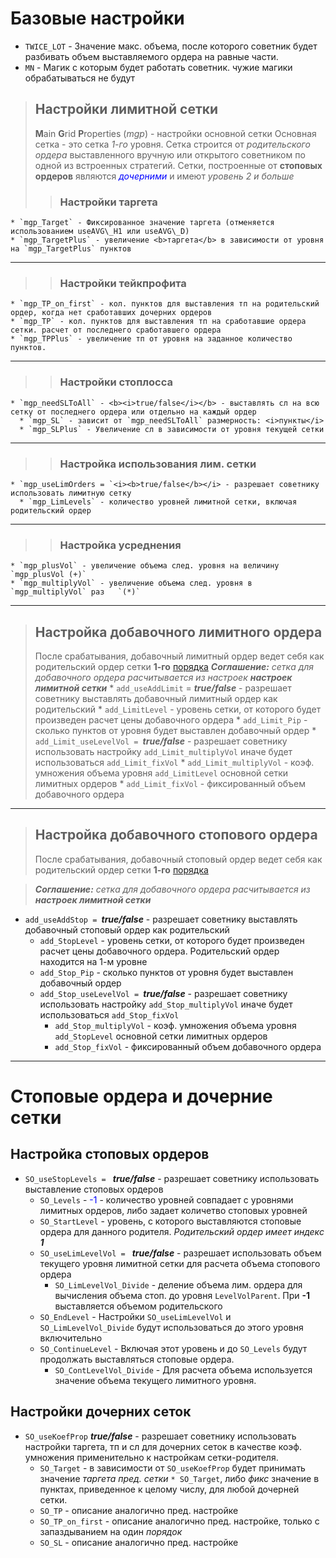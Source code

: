

# Базовые настройки #
  * `TWICE_LOT` - Значение макс. объема, после которого советник будет разбивать объем выставляемого ордера на равные части.
  * `MN` - Магик с которым будет работать советник. чужие магики обрабатываться не будут
> ## Настройки лимитной сетки ##
> <b>M</b>ain <b>G</b>rid <b>P</b>roperties (_mgp_) - настройки основной сетки
> Основная сетка - это сетка <i>1-го</i> уровня. Cетка строится от <i>родительского ордера</i> выставленного вручную или открытого советником по одной из встроенных стратегий. Сетки, построенные от **стоповых ордеров** являются <font color='blue'><i>дочерними</i></font> и имеют <i>уровень 2 и больше</i>
> > ### Настройки таргета ###
    * `mgp_Target` - Фиксированное значение таргета (отменяется использованием useAVG\_H1 или useAVG\_D)
    * `mgp_TargetPlus` - увеличение <b>таргета</b> в зависимости от уровня на `mgp_TargetPlus` пунктов
> > 
---

> > ### Настройки тейкпрофита ###
    * `mgp_TP_on_first` - кол. пунктов для выставления тп на родительский ордер, когда нет сработавших дочерних ордеров
    * `mgp_TP` - кол. пунктов для выставления тп на сработавшие ордера сетки. расчет от последнего сработавшего ордера
    * `mgp_TPPlus` - увеличение тп от уровня на заданное количество пунктов.
> > 
---

> > ### Настройки стоплосса ###
    * `mgp_needSLToAll` - <b><i>true/false</i></b> - выставлять сл на всю сетку от последнего ордера или отдельно на каждый ордер
      * `mgp_SL` - зависит от `mgp_needSLToAll` размерность: <i>пункты</i>
      * `mgp_SLPlus` - Увеличение сл в зависимости от уровня текущей сетки
> > 
---

> > ### Настройка использования лим. сетки ###
    * `mgp_useLimOrders = `<i><b>true/false</b></i> - разрешает советнику использовать лимитную сетку
      * `mgp_LimLevels` - количество уровней лимитной сетки, включая родительский ордер
> > 
---

> > ### Настройка усреднения ###
    * `mgp_plusVol` - увеличение объема след. уровня на величину `mgp_plusVol (+)`
    * `mgp_multiplyVol` - увеличение объема след. уровня в `mgp_multiplyVol` раз   `(*)`

---


> ## Настройка добавочного лимитного ордера ##
> После срабатывания, добавочный лимитный ордер ведет себя как родительский ордер сетки **1-го** [порядка](Terminology.md)
> _**Соглашение:** сетка для добавочного ордера расчитывается из настроек **настроек лимитной сетки**_
    * `add_useAddLimit` = <i><b>true/false</b></i> - разрешает советнику выставлять добавочный лимитный ордер как родительский
      * `add_LimitLevel` - уровень сетки, от которого будет произведен расчет цены добавочного ордера
      * `add_Limit_Pip` - сколько пунктов от уровня будет выставлен добавочный ордер
      * `add_Limit_useLevelVol = `<b><i>true/false</i></b> - разрешает советнику использовать настройку `add_Limit_multiplyVol` иначе будет использоваться `add_Limit_fixVol`
        * `add_Limit_multiplyVol` - коэф. умножения объема уровня `add_LimitLevel` основной сетки лимитных ордеров
        * `add_Limit_fixVol` - фиксированный объем добавочного ордера

---

> ## Настройка добавочного стопового ордера ##
> После срабатывания, добавочный стоповый ордер ведет себя как родительский ордер сетки **1-го** [порядка](Terminology.md)

> _**Соглашение:** сетка для добавочного ордера расчитывается из **настроек лимитной сетки**_
  * `add_useAddStop = `<b><i>true/false</i></b> - разрешает советнику выставлять добавочный стоповый ордер как родительский
    * `add_StopLevel` - уровень сетки, от которого будет произведен расчет цены добавочного ордера. Родительский ордер находится на 1-м уровне
    * `add_Stop_Pip` - сколько пунктов от уровня будет выставлен добавочный ордер
    * `add_Stop_useLevelVol = `<b><i>true/false</i></b> - разрешает советнику использовать настройку `add_Stop_multiplyVol` иначе будет использоваться `add_Stop_fixVol`
      * `add_Stop_multiplyVol` - коэф. умножения объема уровня `add_StopLevel` основной сетки лимитных ордеров
      * `add_Stop_fixVol` - фиксированный объем добавочного ордера

---

# Стоповые ордера и дочерние сетки #

## Настройка стоповых ордеров ##

  * `SO_useStopLevels = ` <b><i>true/false</i></b> - разрешает советнику использовать выставление стоповых ордеров
    * `SO_Levels` - <font color='blue'>-1</font> - количество уровней совпадает с уровнями лимитных ордеров, либо задает количетво стоповых уровней
    * `SO_StartLevel` - уровень, с которого выставляются стоповые ордера для данного родителя. <i>Родительский ордер имеет индекс <b>1</b></i>
    * `SO_useLimLevelVol = ` <b><i>true/false</i></b> - разрешает использовать объем текущего уровня лимитной сетки для расчета объема стопового ордера
      * `SO_LimLevelVol_Divide` - деление объема лим. ордера для вычисления объема стоп. до уровня `LevelVolParent`. При <b>-1</b>  выставляется объемом родительского
    * `SO_EndLevel` - Настройки `SO_useLimLevelVol` и `SO_LimLevelVol_Divide` будут использоваться до этого уровня включительно
    * `SO_ContinueLevel` - Включая этот уровень и до `SO_Levels` будут продолжать выставляться стоповые ордера.
      * `SO_ContLevelVol_Divide` - Для расчета объема используется значение объема текущего лимитного уровня.

## Настройки дочерних сеток ##

  * `SO_useKoefProp` <i><b>true/false</b></i> - разрешает советнику использовать настройки таргета, тп и сл для дочерних сеток в качестве коэф. умножения применительно к настройкам сетки-родителя.
    * `SO_Target` - в зависимости от `SO_useKoefProp` будет принимать значение <i>таргета пред. сетки</i> `* SO_Target`, либо <i>фикс</i> значение в пунктах, приведенное к целому числу, для любой дочерней сетки.
    * `SO_TP` - описание аналогично пред. настройке
    * `SO_TP_on_first` - описание аналогично пред. настройке, только с запаздыванием на один <i>порядок</i>
    * `SO_SL` - описание аналогично пред. настройке


